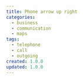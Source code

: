 ```yaml
---
title: Phone arrow up right
categories:
  - business
  - communication
  - maps
tags:
  - telephone
  - call
  - outgoing
created: 1.0.0
updated: 1.0.0
---
```

